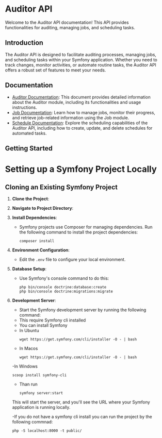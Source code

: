 # Auditor API

Welcome to the Auditor API documentation! This API provides functionalities for auditing, managing jobs, and scheduling tasks.

## Introduction

The Auditor API is designed to facilitate auditing processes, managing jobs, and scheduling tasks within your Symfony application. Whether you need to track changes, monitor activities, or automate routine tasks, the Auditor API offers a robust set of features to meet your needs.

## Documentation

- [Auditor Documentation](Docs/auditor.md): This document provides detailed information about the Auditor module, including its functionalities and usage instructions.
- [Job Documentation](Docs/job.md): Learn how to manage jobs, monitor their progress, and retrieve job-related information using the Job module.
- [Schedule Documentation](Docs/schedule.md): Explore the scheduling capabilities of the Auditor API, including how to create, update, and delete schedules for automated tasks.

## Getting Started
# Setting up a Symfony Project Locally

## Cloning an Existing Symfony Project

1. **Clone the Project**:

2. **Navigate to Project Directory**:

3. **Install Dependencies**:
   - Symfony projects use Composer for managing dependencies. Run the following command to install the project dependencies:
     ```
     composer install
     ```

4. **Environment Configuration**: 
   - Edit the `.env` file to configure your local environment.

5. **Database Setup**:
   - Use Symfony's console command to do this:
     ```
     php bin/console doctrine:database:create
     php bin/console doctrine:migrations:migrate
     ```

6. **Development Server**:
   - Start the Symfony development server by running the following command:
   - This require Symfony cli installed
   - You can install Symfony
   - In Ubuntu
     ```
     wget https://get.symfony.com/cli/installer -O - | bash
     
     ```
   - In Macos
       ```
      wget https://get.symfony.com/cli/installer -O - | bash
       
       ```
   -In Windows
     ```
     scoop install symfony-cli
     
     ```      
   - Than run  
     ```
     symfony server:start
     ```
   This will start the server, and you'll see the URL where your Symfony application is running locally.

   -If you do not have a symfony cli install you can run the project by the following commnad:
     ```
     php -S localhost:8000 -t public/
     
     ```
     

